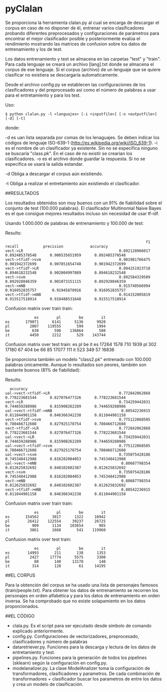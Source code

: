 # pyClalan

Se proporciona la herramienta clalan.py al cual se encarga de descargar el corpus en caso de no disponer de él,
entrenar varios clasificadores probando diferentes preprocesados y configuraciones de parámetros para encontrar
el mejor clasificador posible y posteriormente evalúa el rendimiento mostrando las matrices de confusion sobre
los datos de entrenamiento y los de test.

Los datos entrenamiento y test se almacena en las carpetas "test" y "train". Para cada lenguaje se creará un
archivo [lang].txt donde se almacena el corpus de ese lenguaje. Si el corpus (archivo) de un lenguaje que se
quiere clasificar no existiera se descargaría automaticamente.

Desde el archivo config.py se establecen las configuraciones de los clasificadores y del preprocesado así como el
número de palabras a usar para el entretamiento y para los test.

Uso:


    $ python clalan.py -l <languajes> [-i <inputfile>] [-o <outputfile>] [-d] [-t]


donde:

   -d <languages> es uan lista separada por comas de los lenaguajes. Se deben indicar los códigos de lenguaje
              ISO-639-1 (http://es.wikipedia.org/wiki/ISO_639-1).
   -i <inputfile> es el nombre de un clasificador ya existente. Sin no se especifica ninguno se buscaría "class.pk".
            En el caso de no existir se crearían los clasificadores.
   -o <outputfile> es el archivo donde guardar la respuesta. Si no se especifica se usará la salida estandar.

   -d Obliga a descargar el corpus aún existiendo.

   -t Obliga a realizar el entretamiento aún existiendo el clasificador.



##RESULTADOS

Los resultados obtenidos son muy buenos con un 91% de fiabilidad sobre el conjunto de test (100.000 palabras). El
clasificador Multinomial Naive Bayes es el que consigue mejores resultados incluso sin necesidad de usar tf-idf.

Usando 1.000.000 de palabras de entrenamiento y 100.000 de test:

Results:

                                                                   f1              recall           precision            accuracy
    vect->LR                                           0.892128966017      0.892485378548      0.900535651959      0.892485378548
    vect->tfidf->svm                                   0.901981766475      0.901942372699      0.907851654748      0.901942372699
    vect->tfidf->LR                                    0.894251923718      0.894618232548      0.902004997889      0.894618232548
    vect->svm                                          0.892584329509      0.892928046359      0.901073151115      0.892928046359
    vect->mNB                                          0.915740566994      0.916952835757       0.91945870916      0.916952835757
    vect->tfidf->mNB                                   0.914152005819      0.915517518914      0.918488531648      0.915517518914

Confusion matrix over train train:

                 es        pl        be        it
    es       179071      6141      5136      9920
    pl         2007    119555       599      1994
    be          630       598    136864       580
    it         4450      2212       529    143744

Confusion matrix over test train:
                 es        pl        be        it
    es        17264      1578       710      1939
    pl          302     17180        67       404
    be           66        85     17077       111
    it          523       349        57     16836

Se proporciona también un modelo "class2.pk" entrenado con 100.000 palabras únicamente. Aunque lo resultados son
peores, también son bastante buenos (81% de fiabilidad):

Results:

      accuracy
    ual->vect->tfidf->LR                               0.772842062868      0.778223681544      0.827076477326      0.778223681544
    vect->LR                                           0.734259442031      0.744659288986      0.815908262289      0.744659288986
    ual->vect->tfidf->mNB                               0.80542236915      0.811044901158      0.846366342238      0.811044901158
    vect->tfidf->svm                                   0.775122068505      0.780466712608      0.827925178754      0.780466712608
    vect->tfidf->LR                                    0.772842062868      0.778223681544      0.827076477326      0.778223681544
    ual->vect->LR                                      0.734259442031      0.744659288986      0.815908262289      0.744659288986
    ual->vect->tfidf->svm                              0.775122068505      0.780466712608      0.827925178754      0.780466712608
    ual->vect->svm                                     0.735075428186      0.745348412988      0.816282084053      0.745348412988
    ual->vect->mNB                                      0.80687798354      0.812625832692      0.848102602387      0.812625832692
    vect->svm                                          0.735075428186      0.745348412988      0.816282084053      0.745348412988
    vect->mNB                                           0.80687798354      0.812625832692      0.848102602387      0.812625832692
    vect->tfidf->mNB                                    0.80542236915      0.811044901158      0.846366342238      0.811044901158

Confusion matrix over train train:

                 es        pl        be        it
    es       154562      3017      1322     10942
    pl        26412    122554     39237     26725
    be          909      1134    103654       985
    it         3861      1668       541    119960

Confusion matrix over test train:

                 es        pl        be        it
    es        14993       211       138      1353
    pl         2427     17774      5575      3300
    be           80       140     13178       140
    it          314       128        61     14195

##EL CORPUS

Para la obtención del corpus se ha usado una lista de personajes famosos (train/people.txt). Para obtener los datos de
entrenamiento se recorren los personajes en orden alfabética y para los datos de entrenamiento en orden inversa. Se ha
comprobado que no existe solapamiento en los datos proporcionados.


##EL CÓDIGO

- clala.py. Es el script para ser ejecutado desde símbolo de comando explicado anteriormente.
- config.py. Configuraciones de vectorizadores, preprocesado, clasificadores y número de palabras
- dataretriever.py. Funciones para la descarga y lectura de los datos de entretamiento y test.
- pipelines.py. Funciones para la generación de todos los pipelines (sklearn) según la configuración en config.py.
- modelanalizer.py. La clase ModelAnalizer toma la configuración de transformadores, clasificadores y parametros.
              De cada combinación de transformadores + clasificador buscar los parametros de entre los datos y crea
              un modelo de clasificación.

